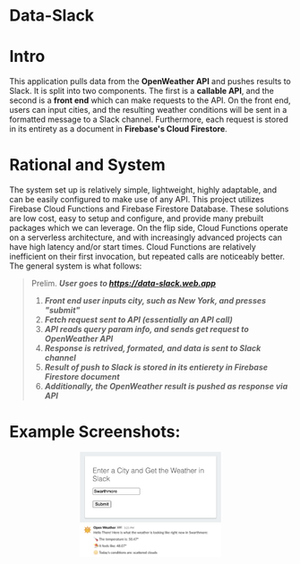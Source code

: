 # Data-Slack

# Intro

This application pulls data from the **OpenWeather API** and pushes results to Slack. It is split into two components. The first is a **callable API**, and the second is a **front end** which can make requests to the API. On the front end, users can input cities, and the resulting weather conditions will be sent in a formatted message to a Slack channel. Furthermore, each request is stored in its entirety as a document in **Firebase's Cloud Firestore**.

# Rational and System

The system set up is relatively simple, lightweight, highly adaptable, and can be easily configured to make use of any API. This project utilizes Firebase Cloud Functions and Firebase Firestore Database. These solutions are low cost, easy to setup and configure, and provide many prebuilt packages which we can leverage. On the flip side, Cloud Functions operate on a serverless architecture, and with increasingly advanced projects can have high latency and/or start times. Cloud Functions are relatively inefficient on their first invocation, but repeated calls are noticeably better. The general system is what follows:

> Prelim. ***User goes to https://data-slack.web.app*** <br />
> 1. ***Front end user inputs city, such as New York, and presses "submit"*** <br />
> 2. ***Fetch request sent to API (essentially an API call)*** <br />
> 3. ***API reads query param info, and sends get request to OpenWeather API*** <br />
> 4. ***Response is retrived, formated, and data is sent to Slack channel*** <br />
> 5. ***Result of push to Slack is stored in its entierety in Firebase Firestore document*** <br />
> 6. ***Additionally, the OpenWeather result is pushed as response via API***

# Example Screenshots:
<p align="center">
<img src="Screenshots/front.png" width="50%" />
<img src="Screenshots/slack.png" width="50%" />
</p>
